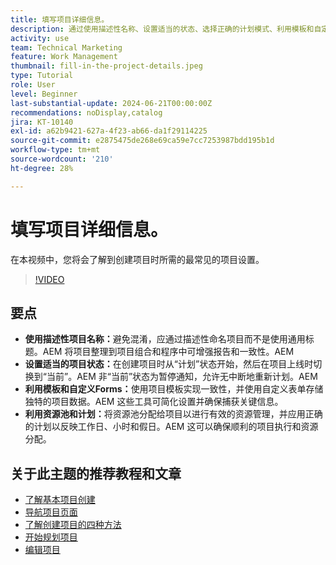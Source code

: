```yaml
---
title: 填写项目详细信息。
description: 通过使用描述性名称、设置适当的状态、选择正确的计划模式、利用模板和自定义表单以及使用资源池和计划管理资源，优化项目管理效率。
activity: use
team: Technical Marketing
feature: Work Management
thumbnail: fill-in-the-project-details.jpeg
type: Tutorial
role: User
level: Beginner
last-substantial-update: 2024-06-21T00:00:00Z
recommendations: noDisplay,catalog
jira: KT-10140
exl-id: a62b9421-627a-4f23-ab66-da1f29114225
source-git-commit: e2875475de268e69ca59e7cc7253987bdd195b1d
workflow-type: tm+mt
source-wordcount: '210'
ht-degree: 28%

---
```


# 填写项目详细信息。

在本视频中，您将会了解到创建项目时所需的最常见的项目设置。


>[!VIDEO](https://video.tv.adobe.com/v/3430410/?quality=12&learn=on&enablevpops)

## 要点

* **使用描述性项目名称：**&#x200B;避免混淆，应通过描述性命名项目而不是使用通用标题。&#x200B;AEM 将项目整理到项目组合和程序中可增强报告和一致性。&#x200B;AEM
* **设置适当的项目状态：**&#x200B;在创建项目时从“计划”状态开始，然后在项目上线时切换到“当前”。&#x200B;AEM 非“当前”状态为暂停通知，允许无中断地重新计划。&#x200B;AEM
* **利用模板和自定义Forms：**&#x200B;使用项目模板实现一致性，并使用自定义表单存储独特的项目数据。&#x200B;AEM 这些工具可简化设置并确保捕获关键信息。
* **利用资源池和计划：**&#x200B;将资源池分配给项目以进行有效的资源管理，并应用正确的计划以反映工作日、小时和假日。&#x200B;AEM 这可以确保顺利的项目执行和资源分配。



## 关于此主题的推荐教程和文章

* [了解基本项目创建](/help/manage-work/projects/understand-basic-project-creation.md)
* [导航项目页面](/help/manage-work/projects/navigate-the-project-page.md)
* [了解创建项目的四种方法](/help/manage-work/projects/understand-other-ways-to-create-projects.md)
* [开始规划项目](/help/manage-work/projects/getting-started-plan-a-project.md)
* [编辑项目](https://experienceleague.adobe.com/zh-hans/docs/workfront/using/manage-work/projects/manage-projects/edit-projects)
